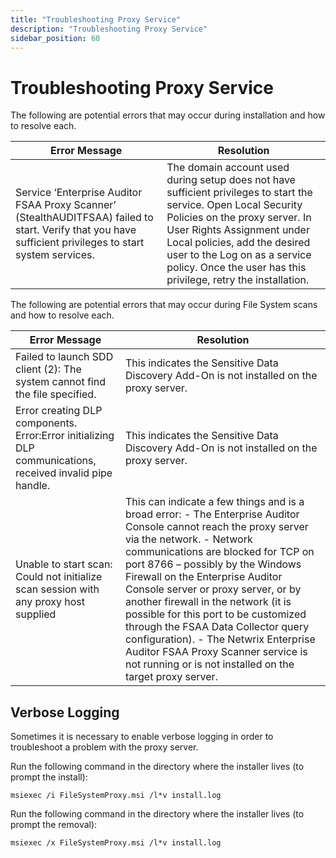 ```yaml
---
title: "Troubleshooting Proxy Service"
description: "Troubleshooting Proxy Service"
sidebar_position: 60
---
```


# Troubleshooting Proxy Service

The following are potential errors that may occur during installation and how to resolve each.

| Error Message                                                                                                                                            | Resolution                                                                                                                                                                                                                                                                                                         |
| -------------------------------------------------------------------------------------------------------------------------------------------------------- | ------------------------------------------------------------------------------------------------------------------------------------------------------------------------------------------------------------------------------------------------------------------------------------------------------------------ |
| Service ‘Enterprise Auditor FSAA Proxy Scanner’ (StealthAUDITFSAA) failed to start. Verify that you have sufficient privileges to start system services. | The domain account used during setup does not have sufficient privileges to start the service. Open Local Security Policies on the proxy server. In User Rights Assignment under Local policies, add the desired user to the Log on as a service policy. Once the user has this privilege, retry the installation. |

The following are potential errors that may occur during File System scans and how to resolve each.

| Error Message                                                                                             | Resolution                                                                                                                                                                                                                                                                                                                                                                                                                                                                                                                                                        |
| --------------------------------------------------------------------------------------------------------- | ----------------------------------------------------------------------------------------------------------------------------------------------------------------------------------------------------------------------------------------------------------------------------------------------------------------------------------------------------------------------------------------------------------------------------------------------------------------------------------------------------------------------------------------------------------------- |
| Failed to launch SDD client (2): The system cannot find the file specified.                               | This indicates the Sensitive Data Discovery Add-On is not installed on the proxy server.                                                                                                                                                                                                                                                                                                                                                                                                                                                                          |
| Error creating DLP components. Error:Error initializing DLP communications, received invalid pipe handle. | This indicates the Sensitive Data Discovery Add-On is not installed on the proxy server.                                                                                                                                                                                                                                                                                                                                                                                                                                                                          |
| Unable to start scan: Could not initialize scan session with any proxy host supplied                      | This can indicate a few things and is a broad error: - The Enterprise Auditor Console cannot reach the proxy server via the network. - Network communications are blocked for TCP on port 8766 – possibly by the Windows Firewall on the Enterprise Auditor Console server or proxy server, or by another firewall in the network (it is possible for this port to be customized through the FSAA Data Collector query configuration). - The Netwrix Enterprise Auditor FSAA Proxy Scanner service is not running or is not installed on the target proxy server. |

## Verbose Logging

Sometimes it is necessary to enable verbose logging in order to troubleshoot a problem with the
proxy server.

Run the following command in the directory where the installer lives (to prompt the install):

```
msiexec /i FileSystemProxy.msi /l*v install.log
```

Run the following command in the directory where the installer lives (to prompt the removal):

```
msiexec /x FileSystemProxy.msi /l*v install.log
```
